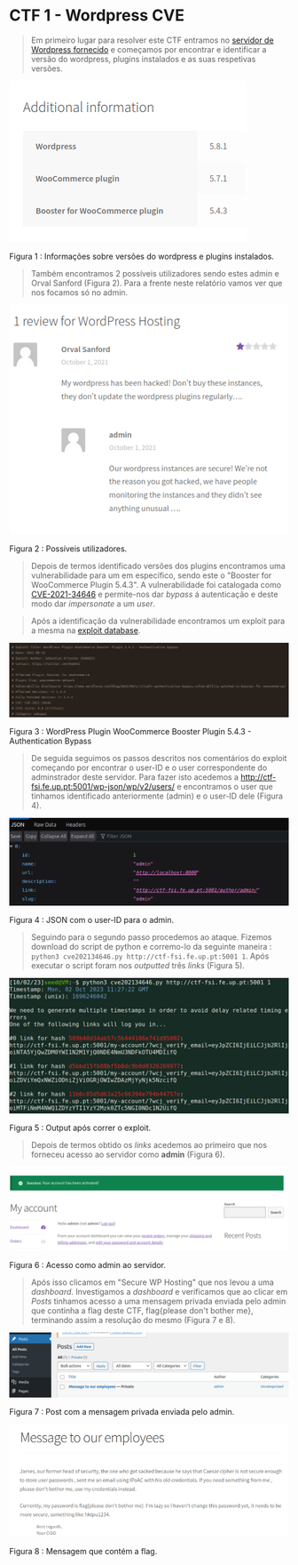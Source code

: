 # CTF 1 - Wordpress CVE

> Em primeiro lugar para resolver este CTF entramos no  [servidor de Wordpress fornecido](http://ctf-fsi.fe.up.pt:5001/) e começamos por encontrar e identificar a versão do wordpress, plugins instalados e as suas respetivas versões.

![versões](images/aditionalinformation.png)

Figura 1 : Informações sobre versões do wordpress e plugins instalados. 

> Também encontramos 2 possíveis utilizadores sendo estes admin e Orval Sanford (Figura 2). Para a frente neste relatório vamos ver que nos focamos só no admin.

![users](images/users.png)

Figura 2 : Possíveis utilizadores.

> Depois de termos identificado versões dos plugins encontramos uma vulnerabilidade para um em específico, sendo este o "Booster for WooCommerce Plugin 5.4.3". A vulnerabilidade foi catalogada como [CVE-2021-34646](https://www.cvedetails.com/cve/CVE-2021-34646) e permite-nos dar _bypass_ á autenticação e deste modo dar _impersonate_ a um _user_.

> Após a identificação da vulnerabilidade encontramos um exploit para a mesma na [exploit database](https://www.exploit-db.com/exploits/50299).

![exploit](images/exploit.png)

Figura 3 : WordPress Plugin WooCommerce Booster Plugin 5.4.3 - Authentication Bypass

> De seguida seguimos os passos descritos nos comentários do exploit começando por encontrar o user-ID e o user correspondente do adminstrador deste servidor. Para fazer isto acedemos a http://ctf-fsi.fe.up.pt:5001/wp-json/wp/v2/users/ e encontramos o user que tinhamos identificado anteriormente (admin) e o user-ID dele (Figura 4).

![adminUser](images/admin.png)

Figura 4 : JSON com o user-ID para o admin.

> Seguindo para o segundo passo procedemos ao ataque. Fizemos download do script de python e corremo-lo da seguinte maneira : `python3 cve202134646.py http://ctf-fsi.fe.up.pt:5001 1`. Após executar o script foram nos _outputted_ três _links_ (Figura 5).

![outputTerminal](images/output.png)

Figura 5 : Output após correr o exploit.

> Depois de termos obtido os _links_ acedemos ao primeiro que nos forneceu acesso ao servidor como **admin** (Figura 6).

![acesso](images/acesso.png)

Figura 6 : Acesso como admin ao servidor.

> Após isso clicamos em "Secure WP Hosting" que nos levou a uma _dashboard_. Investigamos a _dashboard_ e verificamos que ao clicar em _Posts_ tinhamos acesso a uma mensagem privada enviada pelo admin que continha a flag deste CTF, flag{please don't bother me}, terminando assim a resolução do mesmo (Figura 7 e 8).

![mensagem](images/mensagem.png)

Figura 7 : Post com a mensagem privada enviada pelo admin.

![flag1](images/flag1.png)

Figura 8 : Mensagem que contém a flag.

